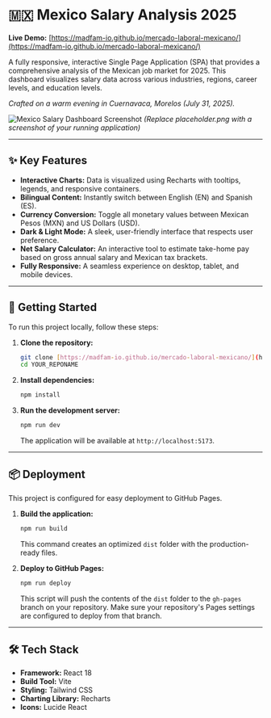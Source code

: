 # 🇲🇽 Mexico Salary Analysis 2025

**Live Demo:** [https://madfam-io.github.io/mercado-laboral-mexicano/](https://madfam-io.github.io/mercado-laboral-mexicano/)

A fully responsive, interactive Single Page Application (SPA) that provides a comprehensive analysis of the Mexican job market for 2025. This dashboard visualizes salary data across various industries, regions, career levels, and education levels.

*Crafted on a warm evening in Cuernavaca, Morelos (July 31, 2025).*

![Mexico Salary Dashboard Screenshot](placeholder.png)
*(Replace placeholder.png with a screenshot of your running application)*

---

## ✨ Key Features

* **Interactive Charts:** Data is visualized using Recharts with tooltips, legends, and responsive containers.
* **Bilingual Content:** Instantly switch between English (EN) and Spanish (ES).
* **Currency Conversion:** Toggle all monetary values between Mexican Pesos (MXN) and US Dollars (USD).
* **Dark & Light Mode:** A sleek, user-friendly interface that respects user preference.
* **Net Salary Calculator:** An interactive tool to estimate take-home pay based on gross annual salary and Mexican tax brackets.
* **Fully Responsive:** A seamless experience on desktop, tablet, and mobile devices.

---

## 🚀 Getting Started

To run this project locally, follow these steps:

1.  **Clone the repository:**
    ```bash
    git clone [https://madfam-io.github.io/mercado-laboral-mexicano/](https://madfam-io.github.io/mercado-laboral-mexicano/)
    cd YOUR_REPONAME
    ```

2.  **Install dependencies:**
    ```bash
    npm install
    ```

3.  **Run the development server:**
    ```bash
    npm run dev
    ```
    The application will be available at `http://localhost:5173`.

---

## 📦 Deployment

This project is configured for easy deployment to GitHub Pages.

1.  **Build the application:**
    ```bash
    npm run build
    ```
    This command creates an optimized `dist` folder with the production-ready files.

2.  **Deploy to GitHub Pages:**
    ```bash
    npm run deploy
    ```
    This script will push the contents of the `dist` folder to the `gh-pages` branch on your repository. Make sure your repository's Pages settings are configured to deploy from that branch.

---

## 🛠️ Tech Stack

* **Framework:** React 18
* **Build Tool:** Vite
* **Styling:** Tailwind CSS
* **Charting Library:** Recharts
* **Icons:** Lucide React
